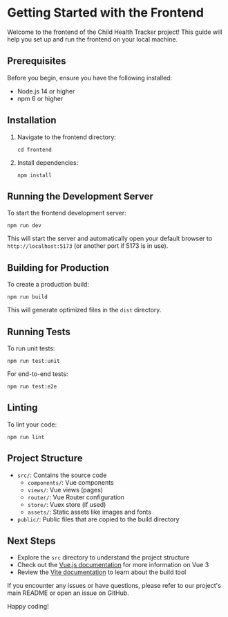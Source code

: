 # Getting Started with the Frontend

Welcome to the frontend of the Child Health Tracker project! This guide will help you set up and run the frontend on your local machine.

## Prerequisites

Before you begin, ensure you have the following installed:
- Node.js 14 or higher
- npm 6 or higher

## Installation

1. Navigate to the frontend directory:
   ```
   cd frontend
   ```

2. Install dependencies:
   ```
   npm install
   ```

## Running the Development Server

To start the frontend development server:

```
npm run dev
```


This will start the server and automatically open your default browser to `http://localhost:5173` (or another port if 5173 is in use).

## Building for Production

To create a production build:

```
npm run build
```


This will generate optimized files in the `dist` directory.

## Running Tests

To run unit tests:

```
npm run test:unit
```

For end-to-end tests:

```
npm run test:e2e
```

## Linting

To lint your code:

```
npm run lint
```

## Project Structure

- `src/`: Contains the source code
  - `components/`: Vue components
  - `views/`: Vue views (pages)
  - `router/`: Vue Router configuration
  - `store/`: Vuex store (if used)
  - `assets/`: Static assets like images and fonts
- `public/`: Public files that are copied to the build directory

## Next Steps

- Explore the `src` directory to understand the project structure
- Check out the [Vue.js documentation](https://vuejs.org/guide/introduction.html) for more information on Vue 3
- Review the [Vite documentation](https://vitejs.dev/guide/) to learn about the build tool

If you encounter any issues or have questions, please refer to our project's main README or open an issue on GitHub.

Happy coding!